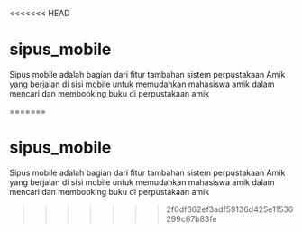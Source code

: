 <<<<<<< HEAD

# sipus_mobile
Sipus mobile adalah bagian dari fitur tambahan sistem perpustakaan Amik yang berjalan di sisi mobile untuk memudahkan mahasiswa amik dalam mencari dan membooking buku di perpustakaan amik

=======
# sipus_mobile
Sipus mobile adalah bagian dari fitur tambahan sistem perpustakaan Amik yang berjalan di sisi mobile untuk memudahkan mahasiswa amik dalam mencari dan membooking buku di perpustakaan amik
>>>>>>> 2f0df362ef3adf59136d425e11536299c67b83fe
